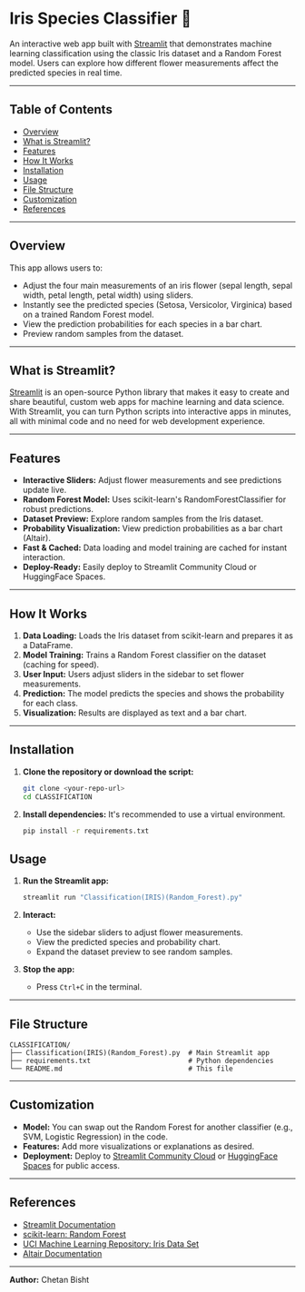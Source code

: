 # Iris Species Classifier 🌸

An interactive web app built with [Streamlit](https://streamlit.io/) that demonstrates machine learning classification using the classic Iris dataset and a Random Forest model. Users can explore how different flower measurements affect the predicted species in real time.

---

## Table of Contents
- [Overview](#overview)
- [What is Streamlit?](#what-is-streamlit)
- [Features](#features)
- [How It Works](#how-it-works)
- [Installation](#installation)
- [Usage](#usage)
- [File Structure](#file-structure)
- [Customization](#customization)
- [References](#references)

---

## Overview
This app allows users to:
- Adjust the four main measurements of an iris flower (sepal length, sepal width, petal length, petal width) using sliders.
- Instantly see the predicted species (Setosa, Versicolor, Virginica) based on a trained Random Forest model.
- View the prediction probabilities for each species in a bar chart.
- Preview random samples from the dataset.

---

## What is Streamlit?
[Streamlit](https://streamlit.io/) is an open-source Python library that makes it easy to create and share beautiful, custom web apps for machine learning and data science. With Streamlit, you can turn Python scripts into interactive apps in minutes, all with minimal code and no need for web development experience.

---

## Features
- **Interactive Sliders:** Adjust flower measurements and see predictions update live.
- **Random Forest Model:** Uses scikit-learn's RandomForestClassifier for robust predictions.
- **Dataset Preview:** Explore random samples from the Iris dataset.
- **Probability Visualization:** View prediction probabilities as a bar chart (Altair).
- **Fast & Cached:** Data loading and model training are cached for instant interaction.
- **Deploy-Ready:** Easily deploy to Streamlit Community Cloud or HuggingFace Spaces.

---

## How It Works
1. **Data Loading:** Loads the Iris dataset from scikit-learn and prepares it as a DataFrame.
2. **Model Training:** Trains a Random Forest classifier on the dataset (caching for speed).
3. **User Input:** Users adjust sliders in the sidebar to set flower measurements.
4. **Prediction:** The model predicts the species and shows the probability for each class.
5. **Visualization:** Results are displayed as text and a bar chart.

---

## Installation

1. **Clone the repository or download the script:**
   ```bash
   git clone <your-repo-url>
   cd CLASSIFICATION
   ```

2. **Install dependencies:**
   It's recommended to use a virtual environment.
   ```bash
   pip install -r requirements.txt
   ```

## Usage

1. **Run the Streamlit app:**
   ```bash
   streamlit run "Classification(IRIS)(Random_Forest).py"
   ```

2. **Interact:**
   - Use the sidebar sliders to adjust flower measurements.
   - View the predicted species and probability chart.
   - Expand the dataset preview to see random samples.

3. **Stop the app:**
   - Press `Ctrl+C` in the terminal.

---

## File Structure

```
CLASSIFICATION/
├── Classification(IRIS)(Random_Forest).py  # Main Streamlit app
├── requirements.txt                        # Python dependencies
└── README.md                               # This file
```

---

## Customization
- **Model:** You can swap out the Random Forest for another classifier (e.g., SVM, Logistic Regression) in the code.
- **Features:** Add more visualizations or explanations as desired.
- **Deployment:** Deploy to [Streamlit Community Cloud](https://streamlit.io/cloud) or [HuggingFace Spaces](https://huggingface.co/spaces) for public access.

---

## References
- [Streamlit Documentation](https://docs.streamlit.io/)
- [scikit-learn: Random Forest](https://scikit-learn.org/stable/modules/generated/sklearn.ensemble.RandomForestClassifier.html)
- [UCI Machine Learning Repository: Iris Data Set](https://archive.ics.uci.edu/ml/datasets/iris)
- [Altair Documentation](https://altair-viz.github.io/)

---

**Author:** Chetan Bisht
